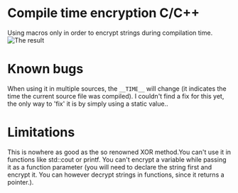 # Compile time encryption C/C++
Using macros only in order to encrypt strings during compilation time.
![The result](https://i.imgur.com/YRmp9qa.png)


# Known bugs
When using it in multiple sources, the `__TIME__` will change (it indicates the time the current source file was compiled).
I couldn't find a fix for this yet, the only way to 'fix' it is by simply using a static value..

# Limitations
This is nowhere as good as the so renowned XOR method.You can't use it in functions like std::cout or printf. You can't
encrypt a variable while passing it as a function parameter (you will need to declare the string first and encrypt it.
You can however decrypt strings in functions, since it returns a pointer.).
